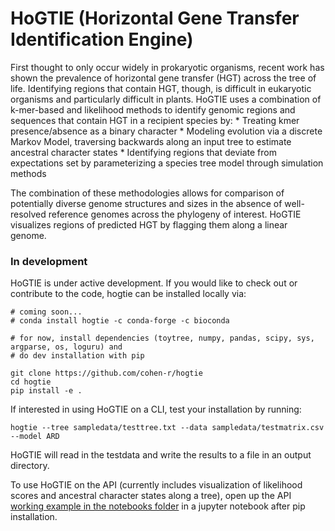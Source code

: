 # HoGTIE (**Ho**rizontal **G**ene **T**ransfer **I**dentification **E**ngine)

First thought to only occur widely in prokaryotic organisms, recent work has shown the prevalence of horizontal gene transfer (HGT) across the tree of life. Identifying regions that contain HGT, though, is difficult in eukaryotic organisms and particularly difficult in plants. HoGTIE uses a combination of k-mer-based and likelihood methods to identify genomic regions and sequences that contain HGT in a recipient species by:
	* Treating kmer presence/absence as a binary character
	* Modeling evolution via a discrete Markov Model, traversing backwards along an input tree to estimate ancestral character states
	* Identifying regions that deviate from expectations set by parameterizing a species tree model through simulation methods

 The combination of these methodologies allows for comparison of potentially diverse genome structures and sizes in the absence of well-resolved reference genomes across the phylogeny of interest. HoGTIE visualizes regions of predicted HGT by flagging them along a linear genome. 


### In development
HoGTIE is under active development. If you would like to check out or contribute to the code, hogtie can be installed locally via:

```
# coming soon...
# conda install hogtie -c conda-forge -c bioconda

# for now, install dependencies (toytree, numpy, pandas, scipy, sys, argparse, os, loguru) and
# do dev installation with pip

git clone https://github.com/cohen-r/hogtie
cd hogtie
pip install -e .

```

If interested in using HoGTIE on a CLI, test your installation by running:
```
hogtie --tree sampledata/testtree.txt --data sampledata/testmatrix.csv --model ARD
```
HoGTIE will read in the testdata and write the results to a file in an output directory.

To use HoGTIE on the API (currently includes visualization of likelihood scores and ancestral character states along a tree), open up the API [working example in the notebooks folder](https://github.com/cohen-r/hogtie/blob/main/notebooks/working_example.ipynb) in a jupyter notebook after pip installation.